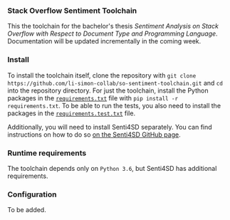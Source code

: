 ### Stack Overflow Sentiment Toolchain
This the toolchain for the bachelor's thesis _Sentiment Analysis on Stack
Overflow with Respect to Document Type and Programming Language_. Documentation
will be updated incrementally in the coming week.

### Install
To install the toolchain itself, clone the repository with `git clone
https://github.com/li-simon-collab/so-sentiment-toolchain.git` and `cd` into the
repository directory. For just the toolchain, install the Python packages in the
[`requirements.txt`](requrements.txt) file with `pip install -r
requirements.txt`. To be able to run the tests, you also need to install the
packages in the [`requirements.test.txt`](requirements.test.txt) file.

Additionally, you will need to install Senti4SD separately. You can find
instructions on how to do so [on the Senti4SD GitHub
page](https://github.com/collab-uniba/Senti4SD).

### Runtime requirements
The toolchain depends only on `Python 3.6`, but Senti4SD has additional
requirements.

### Configuration
To be added.
